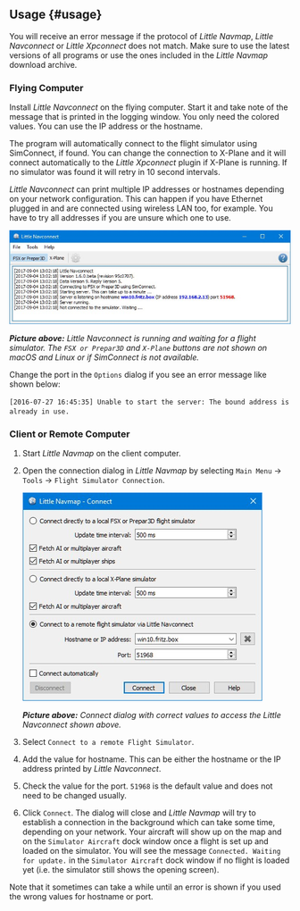 ## Usage {#usage}

You will receive an error message if the protocol of _Little Navmap_, _Little Navconnect_ or _Little Xpconnect_ does not match. Make sure to use the latest versions of all programs or use the ones included in the _Little Navmap_ download archive.

### Flying Computer

Install _Little Navconnect_ on the flying computer. Start it and take note of the message that is printed in the logging window. You only need the colored values. You can use the IP address or the hostname.

The program will automatically connect to the flight simulator using SimConnect, if found.
You can change the connection to X-Plane and it will connect automatically to the *Little Xpconnect* plugin if X-Plane is running. If no simulator was found it will retry in 10 second intervals. 

_Little Navconnect_ can print multiple IP addresses or hostnames depending on your network configuration. This can happen if you have Ethernet plugged in and are connected using wireless LAN too, for example. You have to try all addresses if you are unsure which one to use.

![Little Navconnect](../images/littlenavconnect.jpg "Little Navconnect")

_**Picture above:** Little Navconnect is running and waiting for a flight simulator. The _`FSX or Prepar3D`_ and _`X-Plane`_ buttons are not shown on macOS and Linux or if SimConnect is not available._

Change the port in the `Options` dialog if you see an error message like shown below:

`[2016-07-27 16:45:35] Unable to start the server: The bound address is already in use.`

### Client or Remote Computer

1.  Start _Little Navmap_ on the client computer.
2.  Open the connection dialog in _Little Navmap_ by selecting `Main Menu` -> `Tools` -> `Flight Simulator Connection`.

    ![Little Navmap Connect Dialog](../images/connect.jpg "Little Navmap Connect Dialog")

    _**Picture above:** Connect dialog with correct values to access the _Little Navconnect_ shown above._

3. Select `Connect to a remote Flight Simulator`.
4.  Add the value for hostname. This can be either the hostname or the IP address printed by _Little Navconnect_.
5.  Check the value for the port. `51968` is the default value and does not need to be changed usually.
6.  Click `Connect`. The dialog will close and _Little Navmap_ will try to establish a connection in the background which can take some time, depending on your network. Your aircraft will show up on the map and on the `Simulator Aircraft` dock window once a flight is set up and loaded on the simulator. You will see the message `Connected. Waiting for update.` in the `Simulator Aircraft` dock window if no flight is loaded yet (i.e. the simulator still shows the opening screen). 

Note that it sometimes can take a while until an error is shown if you used the wrong values for hostname or port.

